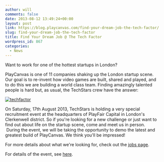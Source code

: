 ```yaml
---
author: will
comments: false
date: 2013-08-12 13:49:24+00:00
layout: post
link: https://blog.playcanvas.com/find-your-dream-job-the-tech-factor/
slug: find-your-dream-job-the-tech-factor
title: Find Your Dream Job @ The Tech Factor
wordpress_id: 867
categories:
  - News
---
```


Want to work for one of the hottest startups in London?

PlayCanvas is one of 11 companies shaking up the London startup scene. Our goal is to re-invent how video games are built, shared and played, and to do this we are building a world class team. Finding amazingly talented people is hard but, as usual, the TechStars crew have the answer:

[![techfactor](https://blog.playcanvas.com/wp-content/uploads/2013/08/techfactor.jpg)](https://blog.playcanvas.com/wp-content/uploads/2013/08/techfactor.jpg)

On Saturday, 17th August 2013, TechStars is holding a very special recruitment event at the headquarters of PlayFair Capital in London's Clerkenwell district. So if you're looking for a new challenge or just want to find out about life on the startup scene, come and meet us in person.  During the event, we will be taking the opportunity to demo the latest and greatest build of PlayCanvas. We think you'll be impressed!

For more details about what we're looking for, check out the [jobs page](https://blog.playcanvas.com/jobs/).

For details of the event, see [here](http://techfactor.splashthat.com/).
